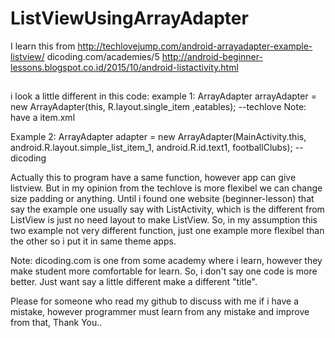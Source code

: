 # ListViewUsingArrayAdapter
I learn this from 
http://techlovejump.com/android-arrayadapter-example-listview/
dicoding.com/academies/5
http://android-beginner-lessons.blogspot.co.id/2015/10/android-listactivity.html

##
i look a little different in this code:
example 1:
ArrayAdapter arrayAdapter = new ArrayAdapter(this, R.layout.single_item ,eatables); --techlove
Note: have a item.xml

Example 2:
ArrayAdapter<String> adapter = new ArrayAdapter<String>(MainActivity.this, android.R.layout.simple_list_item_1, 
  android.R.id.text1, footballClubs); --dicoding
  
  Actually this to program have a same function, however app can give listview. 
  But in my opinion from the techlove is more flexibel we can change size padding or anything. 
  Until i found one website (beginner-lesson) that say the example one usually say with ListActivity, which is the 
  different from ListView is just no need layout to make ListView. So, in my assumption this 
  two example not very different function, just one example more flexibel than the other so i put it in same theme apps.
  
  Note: dicoding.com is one from some academy where i learn, however they make student more comfortable for learn. 
  So, i don't say one code is more better. Just want say a little different make a different "title".
  
  Please for someone who read my github to discuss with me if i have a mistake, however programmer must learn from 
  any mistake and improve from that, Thank You..
